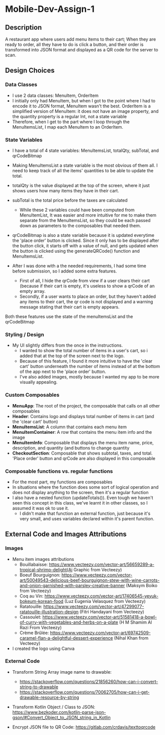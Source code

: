 # Mobile-Dev-Assign-1

## Description
A restaurant app where users add menu items to their cart; When they are ready to order, all they have to do is click a button, and their order is transformed into JSON format and displayed as a QR code for the server to scan.

## Design Choices

### Data Classes
* I use 2 data classes: MenuItem, OrderItem
* I initially only had MenuItem, but when I got to the point where I had to encode it to JSON format, MenuItem wasn't the best. OrderItem is a simplified version of MenuItem: it does not have an image property, and the quantity property is a regular Int, not a state variable
* Therefore, when I get to the part where I loop through the MenuItemsList, I map each MenuItem to an OrderItem.

### State Variables
* I have a total of 4 state variables: MenuItemsList, totalQty, subTotal, and qrCodeBitmap
* Making MenuItemsList a state variable is the most obvious of them all. I need to keep track of all the items' quantities to be able to update the total.
* totalQty is the value displayed at the top of the screen, where it just shows users how many items they have in their cart.
* subTotal is the total price before the taxes are calculated
  * While these 2 variables could have been computed from MenuItemList, It was easier and more intuitive for me to make them separate from the MenuItemsList, so they could be each passed down as parameters to the composables that needed them.
* qrCodeBitmap is also a state variable because it is updated everytime the 'place order' button is clicked. Since it only has to be displayed after the button click, it starts off with a value of null, and gets updated when the button is clicked using the generateQRCode() function and MenuItemsList.

* After I was done with a the needed requirements, I had some time before submission, so I added some extra features.
  * First of all, I hide the qrCode from view if a user clears their cart (because if their cart is empty, it's useless to show a qrCode of an empty array.
  * Secondly, if a user wants to place an order, but they haven't added any items to their cart, the qr code is not displayed and a warning message stating that their cart is empty appears.

Both these features use the state of the menuItemsList and the qrCodeBitmap

### Styling / Design
* My UI slightly differs from the once in the instructions.
  * I wanted to show the total number of items in a user's cart, so i added that at the top of the screen next to the logo.
  * Because of this feature, I found it more intuitive to have the 'clear cart' button underneath the number of items instead of at the bottom of the app next to the 'place order' button.
  * I've also added images, mostly because I wanted my app to be more visually appealing.
  
### Custom Composables
* **MenuApp**: The root of the project, the composable that calls on all other composables
* **Header**: Contains logo and displays total number of items in cart (and the 'clear cart' button)
* **MenuItemsList**: A column that contains each menu item
* **MenuItemContainer**: A row that contains the menu item info and the image
* **MenuItemInfo**:  Composable that displays the menu item name, price, description, and quantity (and buttons to change quantity
* **CheckoutSection**: Composable that shows subtotal, taxes, and total. 'Place order' button and qrCode are also displayed in this composable

### Composable functions vs. regular functions
* For the most part, my functions are composables
* In situations where the function does some sort of logical operation and does not display anything to the screen, then it's a regular function
* I also have a nested function (updateTotals()). Even tough we haven't seen this concept in this class, we've learnt it in other classes, so I assumed it was ok to use it.
  * I didn't make that function an external function, just because it's very small, and uses variables declared within it's parent function. 



## External Code and Images Attributions

### Images
* Menu item images attributions
  * Bouillabaisse: https://www.vecteezy.com/vector-art/56659289-a-tropical-shrimp-delight(Ai Graphic from Vecteezy)
  * Boeuf Bourguignon: https://www.vecteezy.com/vector-art/50049543-delicious-beef-bourguignon-stew-with-wine-carrots-and-onion-garnished-with-parsley-creative-banner (Maksym Boiko from Vecteezy)
  * Coq au Vin: https://www.vecteezy.com/vector-art/17406545-yeyuk-bokeum-korean-food (Luz Eugenia Velasquez from Vecteezy)
  * Ratatouille: https://www.vecteezy.com/vector-art/47299077-ratatouille-illustration-design (Fitri Handayani from Vecteezy)
  * Cassoulet: https://www.vecteezy.com/vector-art/51581418-a-bowl-of-curry-with-vegetables-and-herbs-on-a-plate (H M Shamim Al Razi From Vecteezy)
  * Crème Brûlée: https://www.vecteezy.com/vector-art/69742509-caramel-flan-a-delightful-dessert-experience (Nihal Khan from Vecteezy)
* I created the logo using Canva


### External Code
* Transform String Array image name to drawable:
  * https://stackoverflow.com/questions/21856260/how-can-i-convert-string-to-drawable
  * https://stackoverflow.com/questions/70062705/how-can-i-get-drawable-resource-by-string
  
* Transform Kotlin Object / Class to JSON: https://www.bezkoder.com/kotlin-parse-json-gson/#Convert_Object_to_JSON_string_in_Kotlin
* Encrypt JSON file to QR Code: https://gitlab.com/crdavis/texttoqrcode
